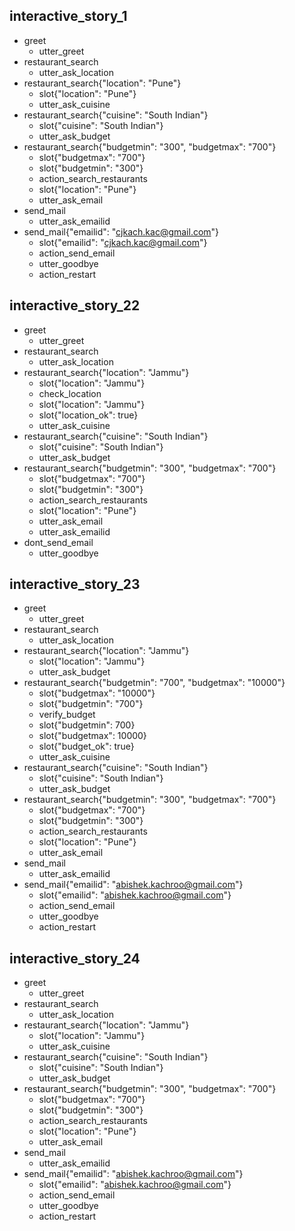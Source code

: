 ## interactive_story_1
* greet
    - utter_greet
* restaurant_search
    - utter_ask_location
* restaurant_search{"location": "Pune"}
    - slot{"location": "Pune"}
    - utter_ask_cuisine
* restaurant_search{"cuisine": "South Indian"}
    - slot{"cuisine": "South Indian"}
    - utter_ask_budget
* restaurant_search{"budgetmin": "300", "budgetmax": "700"}
    - slot{"budgetmax": "700"}
    - slot{"budgetmin": "300"}
    - action_search_restaurants
    - slot{"location": "Pune"}
    - utter_ask_email
* send_mail
    - utter_ask_emailid
* send_mail{"emailid": "cjkach.kac@gmail.com"}
    - slot{"emailid": "cjkach.kac@gmail.com"}
    - action_send_email
    - utter_goodbye
    - action_restart


## interactive_story_22
* greet
    - utter_greet
* restaurant_search
    - utter_ask_location
* restaurant_search{"location": "Jammu"}
    - slot{"location": "Jammu"}
    - check_location
    - slot{"location": "Jammu"}
    - slot{"location_ok": true}
    - utter_ask_cuisine
* restaurant_search{"cuisine": "South Indian"}
    - slot{"cuisine": "South Indian"}
    - utter_ask_budget
* restaurant_search{"budgetmin": "300", "budgetmax": "700"}
    - slot{"budgetmax": "700"}
    - slot{"budgetmin": "300"}
    - action_search_restaurants
    - slot{"location": "Pune"}
    - utter_ask_email
    - utter_ask_emailid
* dont_send_email
    - utter_goodbye


## interactive_story_23
* greet
    - utter_greet
* restaurant_search
    - utter_ask_location
* restaurant_search{"location": "Jammu"}
    - slot{"location": "Jammu"}
    - utter_ask_budget
* restaurant_search{"budgetmin": "700", "budgetmax": "10000"}
    - slot{"budgetmax": "10000"}
    - slot{"budgetmin": "700"}
    - verify_budget
    - slot{"budgetmin": 700}
    - slot{"budgetmax": 10000}
    - slot{"budget_ok": true}
    - utter_ask_cuisine
* restaurant_search{"cuisine": "South Indian"}
    - slot{"cuisine": "South Indian"}
    - utter_ask_budget
* restaurant_search{"budgetmin": "300", "budgetmax": "700"}
    - slot{"budgetmax": "700"}
    - slot{"budgetmin": "300"}
    - action_search_restaurants
    - slot{"location": "Pune"}
    - utter_ask_email
* send_mail
    - utter_ask_emailid
* send_mail{"emailid": "abishek.kachroo@gmail.com"}
    - slot{"emailid": "abishek.kachroo@gmail.com"}
    - action_send_email
    - utter_goodbye
    - action_restart




## interactive_story_24
* greet
    - utter_greet
* restaurant_search
    - utter_ask_location
* restaurant_search{"location": "Jammu"}
    - slot{"location": "Jammu"}
    - utter_ask_cuisine
* restaurant_search{"cuisine": "South Indian"}
    - slot{"cuisine": "South Indian"}
    - utter_ask_budget
* restaurant_search{"budgetmin": "300", "budgetmax": "700"}
    - slot{"budgetmax": "700"}
    - slot{"budgetmin": "300"}
    - action_search_restaurants
    - slot{"location": "Pune"}
    - utter_ask_email
* send_mail
    - utter_ask_emailid
* send_mail{"emailid": "abishek.kachroo@gmail.com"}
    - slot{"emailid": "abishek.kachroo@gmail.com"}
    - action_send_email
    - utter_goodbye
    - action_restart














